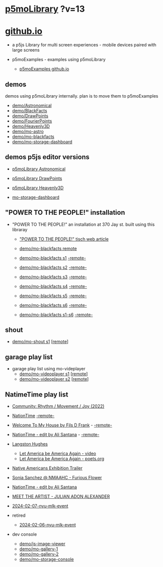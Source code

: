 # [p5moLibrary](https://github.com/molab-itp/p5moLibrary) ?v=13

# [github.io](https://molab-itp.github.io/p5moLibrary/src?v=13)

- a p5js Library for multi screen experiences - mobile devices paired with large screens

- p5moExamples - examples using p5moLibrary

  - [ p5moExamples github.io ](https://molab-itp.github.io/p5moExamples)

## demos

demos using p5moLibrary internally. plan is to move them to p5moExamples

- [demo/Astronomical](demo/Astronomical?v=13)
- [demo/BlackFacts](demo/BlackFacts?v=13)
- [demo/DrawPoints](demo/DrawPoints?v=13)
- [demo/FourierPoints](demo/FourierPoints?v=13)
- [demo/Heavenly3D](demo/Heavenly3D?v=13)
- [demo/mo-astro](demo/mo-astro?v=13)
- [demo/mo-blackfacts](demo/mo-blackfacts?v=13)
- [demo/mo-storage-dashboard](demo/mo-storage-dashboard?v=13)

## demos p5js editor versions

- [p5moLibrary Astronomical](https://editor.p5js.org/jht9629-nyu/sketches/iIIAb8KIDr)

- [p5moLibrary DrawPoints](https://editor.p5js.org/jht9629-nyu/sketches/TQyVoswjQ)

- [p5moLibrary Heavenly3D](https://editor.p5js.org/jht9629-nyu/sketches/6VM5IMP4m)

- [mo-storage-dashboard](https://editor.p5js.org/jht9629-nyu/sketches/Osz28nOS9)

## "POWER TO THE PEOPLE!" installation

- "POWER TO THE PEOPLE!" an installation at 370 Jay st. built using this libraray

  - ["POWER TO THE PEOPLE!" tisch web article](https://tisch.nyu.edu/itp/news/spring-2024/community-facing-interactive-installations-on-the-ground-floor-o)

  - [demo/mo-blackfacts remote](demo/mo-blackfacts?v=13)
  - [demo/mo-blackfacts s1](demo/mo-blackfacts?v=13&group=s1&qrcode=mo-blackfacts-qrcode-1.png) [-remote-](demo/mo-blackfacts?v=13&group=s1)
  - [demo/mo-blackfacts s2](demo/mo-blackfacts?v=13&group=s2&qrcode=mo-blackfacts-qrcode-2.png) [-remote-](demo/mo-blackfacts?v=13&group=s2)
  - [demo/mo-blackfacts s3](demo/mo-blackfacts?v=13&group=s3&qrcode=mo-blackfacts-qrcode-3.png) [-remote-](demo/mo-blackfacts?v=13&group=s3)
  - [demo/mo-blackfacts s4](demo/mo-blackfacts?v=13&group=s4&qrcode=mo-blackfacts-qrcode-4.png) [-remote-](demo/mo-blackfacts?v=13&group=s4)
  - [demo/mo-blackfacts s5](demo/mo-blackfacts?v=13&group=s5&qrcode=mo-blackfacts-qrcode-5.png) [-remote-](demo/mo-blackfacts?v=13&group=s5)
  - [demo/mo-blackfacts s6](demo/mo-blackfacts?v=13&group=s6&qrcode=mo-blackfacts-qrcode-6.png) [-remote-](demo/mo-blackfacts?v=13&group=s6)
  - [demo/mo-blackfacts s1-s6](demo/mo-blackfacts?v=13&group=s1,s2,s3,s4,s5,s6&qrcode=mo-blackfacts-qrcode-1-6.png) [-remote-](demo/mo-blackfacts?v=13&group=s1,s2,s3,s4,s5,s6)

## shout

- [demo/mo-shout s1](demo/mo-shout?v=13&group=s1&qrcode=mo-shout-qrcode-1.png) [[remote](qrcode/mo-shout.html?v=13&group=s1)]
<!-- https://molab-itp.github.io/p5moLibrary/src/qrcode/mo-shout.html?group=s1 -->

## garage play list

- garage play list using mo-videplayer
  - [demo/mo-videoplayer s1](demo/mo-videoplayer?v=13&group=s1&qrcode=mo-videoplayer-qrcode-1.png)
    [[remote](qrcode/mo-videoplayer.html?v=13&group=s1)]
  - [demo/mo-videoplayer s2](demo/mo-videoplayer?v=13&group=s2&qrcode=mo-videoplayer-qrcode-2.png)
    [[remote](qrcode/mo-videoplayer.html?v=13&group=s2)]

## NatimeTime play list

- [Community: Rhythm / Movement / Joy (2022)](demo/mo-videoplayer/index.html?playlist=8HfVf69nUX0)

- [NationTime](demo/mo-videoplayer/index.html?qrcode=NationTime.png) [-remote-](demo/mo-videoplayer/index.html)

- [Welcome To My House by Fils D Frank](demo/mo-videoplayer/?playlist=kinLtCLHYvo&title=Welcome%20To%20My%20House%20by%20Fils%20D%20Frank&qrcode=NationTime.png) - [-remote-](demo/mo-videoplayer/?playlist=kinLtCLHYvo&title=Welcome%20To%20My%20House%20by%20Fils%20D%20Frank)

- [NationTime - edit by Ali Santana](demo/mo-videoplayer/?playlist=-UtKxghWlvY&title=NationTime%20-%20ELUCID%20-%20BETAMAX&qrcode=NationTime.png) - [-remote-](demo/mo-videoplayer/?playlist=-UtKxghWlvY&title=NationTime%20-%20ELUCID%20-%20BETAMAX)

- [Langston Hughes ](demo/BlackFacts?playlist=XzI3huqpCi4)

  - [Let America be America Again - video](demo/mo-blackfacts?playlist=CFNM8GB_Yp0&title=%E2%98%85)
  - [Let America be America Again - poets.org](https://poets.org/poem/let-america-be-america-again)

- [Native Americans Exhibition Trailer](demo/BlackFacts?playlist=hpjNGTYvpxw)

- [Sonia Sanchez @ NMAAHC - Furious Flower](demo/mo-blackfacts?playlist=FNLp8e-cfgk&title=Sonia%20Sanchez)

- [NationTime - edit by Ali Santana](demo/mo-videoplayer?playlist=-UtKxghWlvY&title=NationTime%20-%20ELUCID%20-%20BETAMAX&qrcode=NationTime.png)

- [MEET THE ARTIST - JULIAN ADON ALEXANDER](demo/mo-blackfacts?playlist=wk0La_2igws&title=MEET%20THE%20ARTIST%20-%20JULIAN%20ADON%20ALEXANDE%20-%20What%20it%20is&qrcode=JULIAN.png)

- [2024-02-07-nyu-mlk-event](demo/mo-blackfacts?playlist=lG758MniLYg&qrcode=annoucement-01.png&title=2024-02-07-nyu-mlk-event)

- retired

  - [2024-02-06-nyu-mlk-event](demo/mo-blackfacts?playlist=zbRz5xTaLYI&qrcode=annoucement-01.png&title=2024-02-06-nyu-mlk-event)
  <!-- - [Weapons of White Destruction - TJ](demo/mo-blackfacts?playlist=ob8YQPGJiHY&title=Weapons%20of%20White%20Destruction%20-%20TJ&&qrcode=TJ.png) -->

- dev console

  - [demo/js-image-viewer](demo/js-image-viewer?v=13)
  - [demo/mo-gallery-1](demo/mo-gallery-1?v=13)
  - [demo/mo-gallery-2](demo/mo-gallery-2?v=13)
  - [demo/mo-storage-console](demo/mo-storage-console?v=13)

<!--

- retired
  - [demo/mo-astro-host-0](demo/mo-astro-host-0?v=13)
  - [demo/mo-astro-host-1](demo/mo-astro-host-1?v=13)
  - [demo/mo-astro-remote-0](demo/mo-astro-remote-0?v=13)
  - [demo/mo-astro-remote-1](demo/mo-astro-remote-1?v=13)

  - [demo/mo-blackfacts-host](demo/mo-blackfacts-host?v=13)
  - [demo/mo-blackfacts-remote](demo/mo-blackfacts-remote?v=13)

# https://www.youtube.com/watch?v=hpjNGTYvpxw
# The Land Carries Our Ancestors: Contemporary Art by Native Americans Exhibition Trailer

 -->
